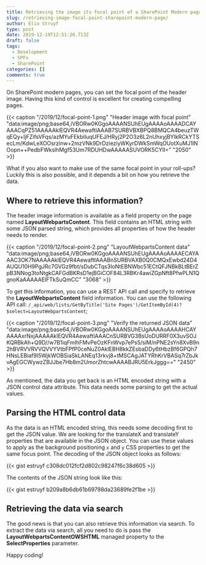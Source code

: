 ```yaml
---
title: Retrieving the image its focal point of a SharePoint Modern page
slug: /retrieving-image-focal-point-sharepoint-modern-page/
author: Elio Struyf
type: post
date: 2019-12-19T12:51:20.713Z
draft: false
tags:
  - Development
  - SPFx
  - SharePoint
categories: []
comments: true
---
```


On SharePoint modern pages, you can set the focal point of the header image. Having this kind of control is excellent for creating compelling pages.

{{< caption "/2019/12/focal-point-1.png" "Header image with focal point"  "data:image/png;base64,iVBORw0KGgoAAAANSUhEUgAAAAoAAAADCAYAAACqPZ51AAAAAklEQVR4AewaftIAAAB7SURBVBXBPQ8BMQCA4beuzTWqEQy+IjFZifsVFqs/azMYuFEkbiIuqUFEJ/HRyj2P2O3z6L2nUhxyjBYIkRCkYTSecLm/KdwLeXOOsrzinw+2mzVNk9DrDzieziyWKyrDWkSmWqOUotXuMJ1lNOopn++PedbFWkslhMgf53Um7RDUHDwAAAAASUVORK5CYII=" "2050" >}}

What if you also want to make use of the same focal point in your roll-ups? Luckily this is also possible, and it depends a bit on how you retrieve the data. 

## Where to retrieve this information?

The header image information is available as a field property on the page named **LayoutWebpartsContent**. This field contains an HTML string with some JSON parsed string, which provides all properties of how the header needs to render.

{{< caption "/2019/12/focal-point-2.png" "LayoutWebpartsContent data"  "data:image/png;base64,iVBORw0KGgoAAAANSUhEUgAAAAoAAAAECAYAAAC3OK7NAAAAAklEQVR4AewaftIAAABnSURBVAXB0Q0CMQxEwbd24D4AUQU10H9PgJRc7GVGz9fbt/sDubCTqs3IoNtEBNWbc51ECtQFJNBkBLtBErZpB3NNog3toNtgkCAFGdBKRsD1ejBGiCOF84L3RBKr4awiZGpNft8PfwPLN1QgnoKaAAAAAElFTkSuQmCC" "3068" >}}

To get this information, you can use a REST API call and specify to retrieve the **LayoutWebpartsContent** field information. You can use the following API call: `/_api/web/lists/GetByTitle('Site Pages')/GetItemById(4)?$select=LayoutWebpartsContent`;

{{< caption "/2019/12/focal-point-3.png" "Verify the returned JSON data"  "data:image/png;base64,iVBORw0KGgoAAAANSUhEUgAAAAoAAAAHCAYAAAAxrNxjAAAAAklEQVR4AewaftIAAACnSURBVG3BsUoDURRF0X3uvSOJKQRBkAh+Q9D//w7B1iqFmIhFMvPeOzKFnWvp7ePs5/siM/nPNE2sYn8XvB9n2hBVRVVRVVQVVYVtbFPfP0ceNuZ0AklEBH8kkZEsbaDDy6tHbzBf6GPQh7HNsLEBiaf9I5WjkWOBSiaSkLANEq13rkvj8+tMSCAgJATYRhKrVBASq7rZbJkvAgEGCWywzZBJJbe7Hb8m2UmorZhtcwAAAABJRU5ErkJggg==" "2450" >}}

As mentioned, the data you get back is an HTML encoded string with a JSON control data attribute. This data needs some parsing to get the actual values.

## Parsing the HTML control data

As the data is an HTML encoded string, this needs some decoding first to get the JSON value. We are looking for the translateX and translateY properties that are available in the JSON object. You can use these values to apply as the background positioning `x` and `y` CSS properties to get the same focus point. The decoding of the JSON object looks as follows:

{{< gist estruyf c308dc012fcf2d802c98247f6c38d605 >}}

The contents of the JSON string look like this:

{{< gist estruyf b209a8b6db61b69798da23689fe2f1be >}}

## Retrieving the data via search

The good news is that you can also retrieve this information via search. To extract the data via search, all you need to do is pass the **LayoutWebpartsContentOWSHTML** managed property to the **SelectProperties** parameter.

Happy coding!
